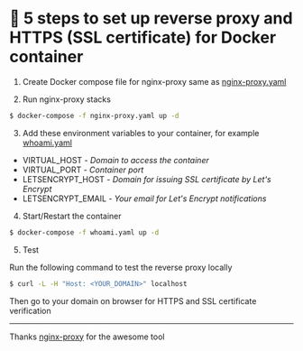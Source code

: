 # 🐳 5 steps to set up reverse proxy and HTTPS (SSL certificate) for Docker container

1. Create Docker compose file for nginx-proxy same as [nginx-proxy.yaml](https://github.com/atbee/docker-https/blob/main/nginx-proxy.yaml)

2. Run nginx-proxy stacks

```bash
$ docker-compose -f nginx-proxy.yaml up -d
```

3. Add these environment variables to your container, for example [whoami.yaml](https://github.com/atbee/docker-https/blob/main/whoami.yaml)

  - VIRTUAL_HOST - *Domain to access the container*
  - VIRTUAL_PORT - *Container port*
  - LETSENCRYPT_HOST - *Domain for issuing SSL certificate by Let's Encrypt*
  - LETSENCRYPT_EMAIL - *Your email for Let's Encrypt notifications*

4. Start/Restart the container

```bash
$ docker-compose -f whoami.yaml up -d
```

5. Test

Run the following command to test the reverse proxy locally

```bash
$ curl -L -H "Host: <YOUR_DOMAIN>" localhost
```

Then go to your domain on browser for HTTPS and SSL certificate verification

---

Thanks [nginx-proxy](https://github.com/nginx-proxy/nginx-proxy) for the awesome tool
